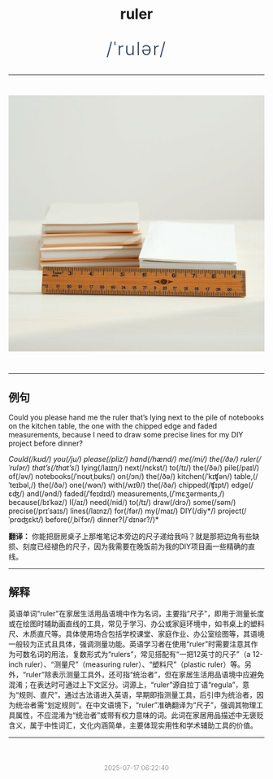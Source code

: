 <div align="center">

# ruler

<div style="margin: 30px 0;">
<h1 style="font-size: 2.5em; font-weight: 300; letter-spacing: 2px; margin: 0; color: #2c3e50;">
/ˈrulər/
</h1>
</div>

</div>

---

<div align="center" style="margin: 40px 0;">

![ruler](images/ruler.png)

</div>

---

## 例句

Could you please hand me the ruler that’s lying next to the pile of notebooks on the kitchen table, the one with the chipped edge and faded measurements, because I need to draw some precise lines for my DIY project before dinner?

*Could(/kʊd/) you(/ju/) please(/pliz/) hand(/hænd/) me(/mi/) the(/ðə/) ruler(/ˈrulər/) that’s(/that’s*/) lying(/laɪɪŋ/) next(/nɛkst/) to(/tɪ/) the(/ðə/) pile(/paɪl/) of(/əv/) notebooks(/ˈnoʊtˌbʊks/) on(/ɔn/) the(/ðə/) kitchen(/ˈkɪʧən/) table,(/ˈteɪbəl,/) the(/ðə/) one(/wən/) with(/wɪθ/) the(/ðə/) chipped(/ʧɪpt/) edge(/ɛʤ/) and(/ənd/) faded(/ˈfeɪdɪd/) measurements,(/ˈmɛʒərmənts,/) because(/bɪˈkəz/) I(/aɪ/) need(/nid/) to(/tɪ/) draw(/drɔ/) some(/səm/) precise(/prɪˈsaɪs/) lines(/laɪnz/) for(/fər/) my(/maɪ/) DIY(/diy*/) project(/ˈprɑʤɛkt/) before(/ˌbiˈfɔr/) dinner?(/ˈdɪnər?/)*

**翻译：** 你能把厨房桌子上那堆笔记本旁边的尺子递给我吗？就是那把边角有些缺损、刻度已经褪色的尺子，因为我需要在晚饭前为我的DIY项目画一些精确的直线。

---

## 解释

英语单词“ruler”在家居生活用品语境中作为名词，主要指“尺子”，即用于测量长度或在绘图时辅助画直线的工具，常见于学习、办公或家庭环境中，如书桌上的塑料尺、木质直尺等。具体使用场合包括学校课堂、家庭作业、办公室绘图等，其语境一般较为正式且具体，强调测量功能。英语学习者在使用“ruler”时需要注意其作为可数名词的用法，复数形式为“rulers”，常见搭配有“一把12英寸的尺子”（a 12-inch ruler）、“测量尺”（measuring ruler）、“塑料尺”（plastic ruler）等。另外，“ruler”除表示测量工具外，还可指“统治者”，但在家居生活用品语境中应避免混淆；在表达时可通过上下文区分。词源上，“ruler”源自拉丁语“regula”，意为“规则、直尺”，通过古法语进入英语，早期即指测量工具，后引申为统治者，因为统治者需“划定规则”。在中文语境下，“ruler”准确翻译为“尺子”，强调其物理工具属性，不应混淆为“统治者”或带有权力意味的词。此词在家居用品描述中无褒贬含义，属于中性词汇，文化内涵简单，主要体现实用性和学术辅助工具的价值。


---

<div align="center" style="margin-top: 50px;">
<small style="color: #999; font-size: 0.9em;">2025-07-17 06:22:40</small>
</div>
